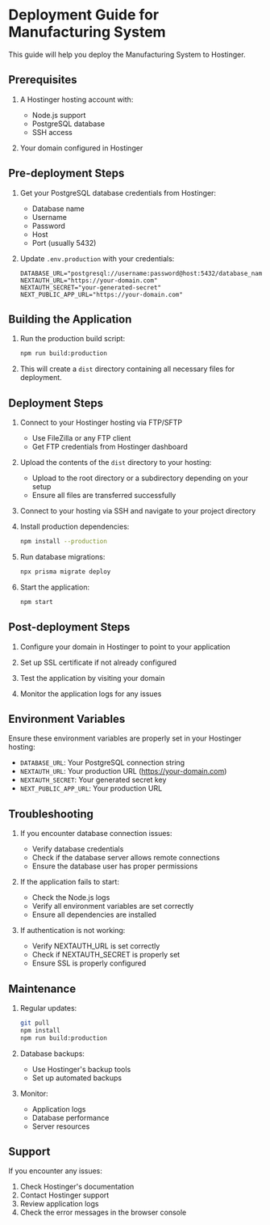# Deployment Guide for Manufacturing System

This guide will help you deploy the Manufacturing System to Hostinger.

## Prerequisites

1. A Hostinger hosting account with:
   - Node.js support
   - PostgreSQL database
   - SSH access

2. Your domain configured in Hostinger

## Pre-deployment Steps

1. Get your PostgreSQL database credentials from Hostinger:
   - Database name
   - Username
   - Password
   - Host
   - Port (usually 5432)

2. Update `.env.production` with your credentials:
   ```env
   DATABASE_URL="postgresql://username:password@host:5432/database_name"
   NEXTAUTH_URL="https://your-domain.com"
   NEXTAUTH_SECRET="your-generated-secret"
   NEXT_PUBLIC_APP_URL="https://your-domain.com"
   ```

## Building the Application

1. Run the production build script:
   ```bash
   npm run build:production
   ```

2. This will create a `dist` directory containing all necessary files for deployment.

## Deployment Steps

1. Connect to your Hostinger hosting via FTP/SFTP
   - Use FileZilla or any FTP client
   - Get FTP credentials from Hostinger dashboard

2. Upload the contents of the `dist` directory to your hosting:
   - Upload to the root directory or a subdirectory depending on your setup
   - Ensure all files are transferred successfully

3. Connect to your hosting via SSH and navigate to your project directory

4. Install production dependencies:
   ```bash
   npm install --production
   ```

5. Run database migrations:
   ```bash
   npx prisma migrate deploy
   ```

6. Start the application:
   ```bash
   npm start
   ```

## Post-deployment Steps

1. Configure your domain in Hostinger to point to your application

2. Set up SSL certificate if not already configured

3. Test the application by visiting your domain

4. Monitor the application logs for any issues

## Environment Variables

Ensure these environment variables are properly set in your Hostinger hosting:

- `DATABASE_URL`: Your PostgreSQL connection string
- `NEXTAUTH_URL`: Your production URL (https://your-domain.com)
- `NEXTAUTH_SECRET`: Your generated secret key
- `NEXT_PUBLIC_APP_URL`: Your production URL

## Troubleshooting

1. If you encounter database connection issues:
   - Verify database credentials
   - Check if the database server allows remote connections
   - Ensure the database user has proper permissions

2. If the application fails to start:
   - Check the Node.js logs
   - Verify all environment variables are set correctly
   - Ensure all dependencies are installed

3. If authentication is not working:
   - Verify NEXTAUTH_URL is set correctly
   - Check if NEXTAUTH_SECRET is properly set
   - Ensure SSL is properly configured

## Maintenance

1. Regular updates:
   ```bash
   git pull
   npm install
   npm run build:production
   ```

2. Database backups:
   - Use Hostinger's backup tools
   - Set up automated backups

3. Monitor:
   - Application logs
   - Database performance
   - Server resources

## Support

If you encounter any issues:
1. Check Hostinger's documentation
2. Contact Hostinger support
3. Review application logs
4. Check the error messages in the browser console
